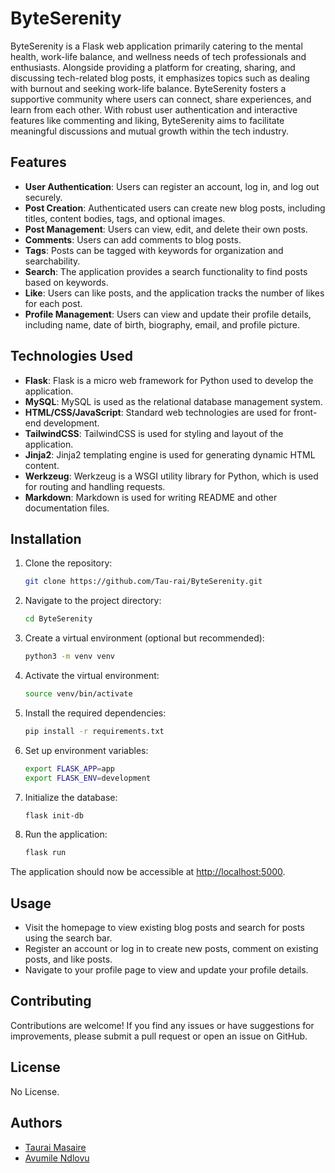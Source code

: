 # ByteSerenity

ByteSerenity is a Flask web application primarily catering to the mental health, work-life balance, and wellness needs of tech professionals and enthusiasts. Alongside providing a platform for creating, sharing, and discussing tech-related blog posts, it emphasizes topics such as dealing with burnout and seeking work-life balance. ByteSerenity fosters a supportive community where users can connect, share experiences, and learn from each other. With robust user authentication and interactive features like commenting and liking, ByteSerenity aims to facilitate meaningful discussions and mutual growth within the tech industry.

## Features

- **User Authentication**: Users can register an account, log in, and log out securely.
- **Post Creation**: Authenticated users can create new blog posts, including titles, content bodies, tags, and optional images.
- **Post Management**: Users can view, edit, and delete their own posts.
- **Comments**: Users can add comments to blog posts.
- **Tags**: Posts can be tagged with keywords for organization and searchability.
- **Search**: The application provides a search functionality to find posts based on keywords.
- **Like**: Users can like posts, and the application tracks the number of likes for each post.
- **Profile Management**: Users can view and update their profile details, including name, date of birth, biography, email, and profile picture.

## Technologies Used

- **Flask**: Flask is a micro web framework for Python used to develop the application.
- **MySQL**: MySQL is used as the relational database management system.
- **HTML/CSS/JavaScript**: Standard web technologies are used for front-end development.
- **TailwindCSS**: TailwindCSS is used for styling and layout of the application.
- **Jinja2**: Jinja2 templating engine is used for generating dynamic HTML content.
- **Werkzeug**: Werkzeug is a WSGI utility library for Python, which is used for routing and handling requests.
- **Markdown**: Markdown is used for writing README and other documentation files.

## Installation

1. Clone the repository:

    ```bash
    git clone https://github.com/Tau-rai/ByteSerenity.git
    ```

2. Navigate to the project directory:

    ```bash
    cd ByteSerenity
    ```

3. Create a virtual environment (optional but recommended):

    ```bash
    python3 -m venv venv
    ```

4. Activate the virtual environment:

    ```bash
    source venv/bin/activate
    ```

5. Install the required dependencies:

    ```bash
    pip install -r requirements.txt
    ```

6. Set up environment variables:

    ```bash
    export FLASK_APP=app
    export FLASK_ENV=development
    ```

7. Initialize the database:

    ```bash
    flask init-db
    ```

8. Run the application:

    ```bash
    flask run
    ```

The application should now be accessible at [http://localhost:5000](http://localhost:5000).

## Usage

- Visit the homepage to view existing blog posts and search for posts using the search bar.
- Register an account or log in to create new posts, comment on existing posts, and like posts.
- Navigate to your profile page to view and update your profile details.

## Contributing

Contributions are welcome! If you find any issues or have suggestions for improvements, please submit a pull request or open an issue on GitHub.

## License

No License.

## Authors

- [Taurai Masaire](https://github.com/Tau-rai)
- [Avumile Ndlovu](https://github.com/Aevy21)
